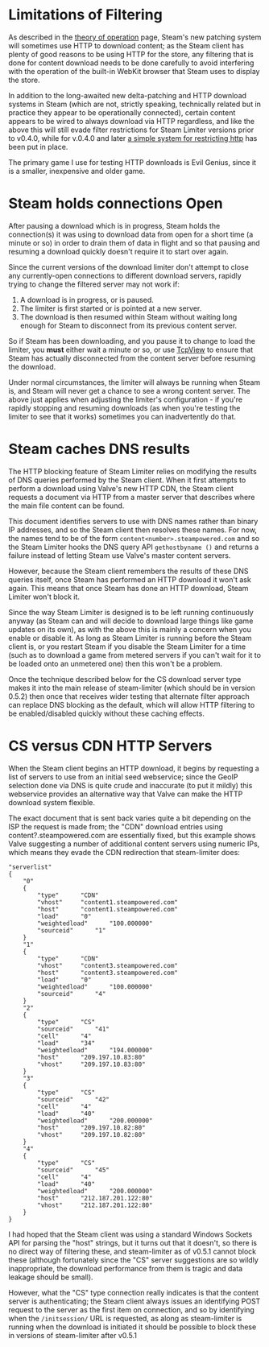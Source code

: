 # Limitations of Filtering #

As described in the [theory of operation](HowItWorks.md) page, Steam's new patching system will sometimes use HTTP to download content; as the Steam client has plenty of good reasons to be using HTTP for the store, any filtering that is done for content download needs to be done carefully to avoid interfering with the operation of the built-in WebKit browser that Steam uses to display the store.

In addition to the long-awaited new delta-patching and HTTP download systems in Steam (which are not, strictly speaking, technically related but in practice they appear to be operationally connected), certain content appears to be wired to always download via HTTP regardless, and like the above this will still evade filter restrictions for Steam Limiter versions prior to v0.4.0, while for v.0.4.0 and later [a simple system for restricting http](HttpDownloads.md) has been put in place.

The primary game I use for testing HTTP downloads is Evil Genius, since it is a smaller, inexpensive and older game.

# Steam holds connections Open #

After pausing a download which is in progress, Steam holds the connection(s) it was using to download data from open for a short time (a minute or so) in order to drain them of data in flight and so that pausing and resuming a download quickly doesn't require it to start over again.

Since the current versions of the download limiter don't attempt to close any currently-open connections to different download servers, rapidly trying to change the filtered server may not work if:
  1. A download is in progress, or is paused.
  1. The limiter is first started or is pointed at a new server.
  1. The download is then resumed within Steam without waiting long enough for Steam to disconnect from its previous content server.

So if Steam has been downloading, and you pause it to change to load the limiter, you **must** either wait a minute or so, or use [TcpView](http://technet.microsoft.com/en-us/sysinternals/bb897437) to ensure that Steam has actually disconnected from the content server before resuming the download.

Under normal circumstances, the limiter will always be running when Steam is, and Steam will never get a chance to see a wrong content server. The above just applies when adjusting the limiter's configuration - if you're rapidly stopping and resuming downloads (as when you're testing the limiter to see that it works) sometimes you can inadvertently do that.

# Steam caches DNS results #

The HTTP blocking feature of Steam Limiter relies on modifying the results of DNS queries performed by the Steam client. When it first attempts to perform a download using Valve's new HTTP CDN, the Steam client requests a document via HTTP from a master server that describes where the main file content can be found.

This document identifies servers to use with DNS names rather than binary IP addresses, and so the Steam client then resolves these names. For now, the names tend to be of the form `content<number>.steampowered.com` and so the Steam Limiter hooks the DNS query API `gethostbyname ()` and returns a failure instead of letting Steam use Valve's master content servers.

However, because the Steam client remembers the results of these DNS queries itself, once Steam has performed an HTTP download it won't ask again. This means that once Steam has done an HTTP download, Steam Limiter won't block it.

Since the way Steam Limiter is designed is to be left running continuously anyway (as Steam can and will decide to download large things like game updates on its own), as with the above this is mainly a concern when you enable or disable it. As long as Steam Limiter is running before the Steam client is, or you restart Steam if you disable the Steam Limiter for a time (such as to download a game from metered servers if you can't wait for it to be loaded onto an unmetered one) then this won't be a problem.

Once the technique described below for the CS download server type makes it into the main release of steam-limiter (which should be in version 0.5.2) then once that receives wider testing that alternate filter approach can replace DNS blocking as the default, which will allow HTTP filtering to be enabled/disabled quickly without these caching effects.

# CS versus CDN HTTP Servers #

When the Steam client begins an HTTP download, it begins by requesting a list of servers to use from an initial seed webservice; since the GeoIP selection done via DNS is quite crude and inaccurate (to put it mildly) this webservice provides an alternative way that Valve can make the HTTP download system flexible.

The exact document that is sent back varies quite a bit depending on the ISP the request is made from; the "CDN" download entries using content?.steampowered.com are essentially fixed, but this example shows Valve suggesting a number of additional content servers using numeric IPs, which means they evade the CDN redirection that steam-limiter does:

```
"serverlist"
{
	"0"
	{
		"type"		"CDN"
		"vhost"		"content1.steampowered.com"
		"host"		"content1.steampowered.com"
		"load"		"0"
		"weightedload"		"100.000000"
		"sourceid"		"1"
	}
	"1"
	{
		"type"		"CDN"
		"vhost"		"content3.steampowered.com"
		"host"		"content3.steampowered.com"
		"load"		"0"
		"weightedload"		"100.000000"
		"sourceid"		"4"
	}
	"2"
	{
		"type"		"CS"
		"sourceid"		"41"
		"cell"		"4"
		"load"		"34"
		"weightedload"		"194.000000"
		"host"		"209.197.10.83:80"
		"vhost"		"209.197.10.83:80"
	}
	"3"
	{
		"type"		"CS"
		"sourceid"		"42"
		"cell"		"4"
		"load"		"40"
		"weightedload"		"200.000000"
		"host"		"209.197.10.82:80"
		"vhost"		"209.197.10.82:80"
	}
	"4"
	{
		"type"		"CS"
		"sourceid"		"45"
		"cell"		"4"
		"load"		"40"
		"weightedload"		"200.000000"
		"host"		"212.187.201.122:80"
		"vhost"		"212.187.201.122:80"
	}
}
```

I had hoped that the Steam client was using a standard Windows Sockets API for parsing the "host" strings, but it turns out that it doesn't, so there is no direct way of filtering these, and steam-limiter as of v0.5.1 cannot block these (although fortunately since the "CS" server suggestions are so wildly inappropriate, the download performance from them is tragic and data leakage should be small).

However, what the "CS" type connection really indicates is that the content server is authenticating; the Steam client always issues an identifying POST request to the server as the first item on connection, and so by identifying when the `/initsession/` URL is requested, as along as steam-limiter is running when the download is initiated it should be possible to block these in versions of steam-limiter after v0.5.1